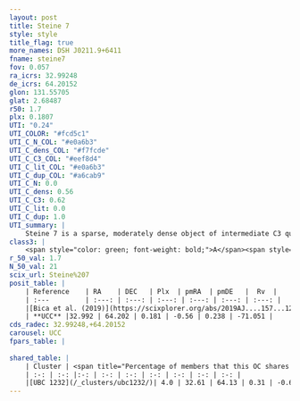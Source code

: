 ```yaml
---
layout: post
title: Steine 7
style: style
title_flag: true
more_names: DSH J0211.9+6411
fname: steine7
fov: 0.057
ra_icrs: 32.99248
de_icrs: 64.20152
glon: 131.55705
glat: 2.68487
r50: 1.7
plx: 0.1807
UTI: "0.24"
UTI_COLOR: "#fcd5c1"
UTI_C_N_COL: "#e0a6b3"
UTI_C_dens_COL: "#f7fcde"
UTI_C_C3_COL: "#eef8d4"
UTI_C_lit_COL: "#e0a6b3"
UTI_C_dup_COL: "#a6cab9"
UTI_C_N: 0.0
UTI_C_dens: 0.56
UTI_C_C3: 0.62
UTI_C_lit: 0.0
UTI_C_dup: 1.0
UTI_summary: |
    Steine 7 is a sparse, moderately dense object of intermediate C3 quality. It is rarely studied in the literature, with no articles listed in the last 6 years. This object shares a very small percentage of members with a later reported entry.<br><br><span style="color: #99180f; font-weight: bold;">Warning: </span>contains less than 25 stars with <i>P>0.5</i> estimated.
class3: |
    <span style="color: green; font-weight: bold;">A</span><span style="color: red; font-weight: bold;">C</span>
r_50_val: 1.7
N_50_val: 21
scix_url: Steine%207
posit_table: |
    | Reference    | RA    | DEC   | Plx  | pmRA  | pmDE   |  Rv  |
    | :---         | :---: | :---: | :---: | :---: | :---: | :---: |
    |[Bica et al. (2019)](https://scixplorer.org/abs/2019AJ....157...12B) | 32.995 | 64.194 | -- | -- | -- | -- |
    | **UCC** |32.992 | 64.202 | 0.181 | -0.56 | 0.238 | -71.051 | 
cds_radec: 32.99248,+64.20152
carousel: UCC
fpars_table: |
    
shared_table: |
    | Cluster | <span title="Percentage of members that this OC shares with the ones listed">%</span>   | RA   | DEC   | Plx   | pmRA  | pmDE  | Rv | UTI |
    | :-: | :-: |:-: | :-: | :-: | :-: | :-: | :-: | :-: |
    |[UBC 1232](/_clusters/ubc1232/)| 4.0 | 32.61 | 64.13 | 0.31 | -0.68 | 0.29 | -- |0.49 |
---
```

